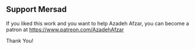 ## Support Mersad

If you liked this work and you want to help Azadeh Afzar, you can become a patron
at https://www.patreon.com/AzadehAfzar

Thank You!